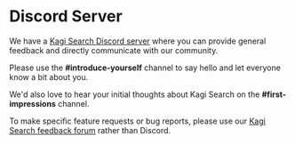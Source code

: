 # Discord Server

We have a [Kagi Search Discord server](https://kagi.com/discord) where you can provide general feedback and directly communicate with our community.

Please use the **#introduce-yourself** channel to say hello and let everyone know a bit about you.

We'd also love to hear your initial thoughts about Kagi Search on the **#first-impressions** channel.

To make specific feature requests or bug reports, please use our [Kagi Search feedback forum](https://kagifeedback.org) rather than Discord.
